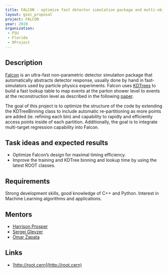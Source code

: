 ```yaml
---
title: FALCON - optimize fast detector simulation package and multi-objective regression
layout: gsoc_proposal
project: FALCON
year: 2019
organization: 
 - FSU
 - Florida
 - OProject
---
```


## Description
[Falcon](http://inspirehep.net/record/1456803) is an ultra-fast non-parametric detector simulation package that automatically abstracts detector response, usually done by hand in fast-simulators used by particle physics experiments. Falcon uses [KDTrees](https://root.cern.ch/doc/v608/classTKDTreeBinning.html) to build a fast lookup table to map events at the parton shower level to events at the reconstruction level as described in the following [paper](http://inspirehep.net/record/1456803).

The goal of this project is to optimize the structure of the code by extending the KDTreeBinning class to include automatic re-partitioning as more points are added (ie. refining each bin) and capability to rapidly and efficiently access points inside of each partition. Additionally, the goal is to integrate multi-target regression capability into Falcon. 

## Task ideas and expected results
  * Optimize Falcon’s design for maximal timing efficiency.
  * Improve the training and KDTree binning and lookup time by using the latest ROOT classes.


## Requirements
Strong development skills, good knowledge of C++ and Python. Interest in Machine Learning algorithms and applications.

## Mentors 
  * [Harrison Prosper](mailto:sft-gsoc-ml@googlegroups.com?subject=FALCON)
  * [Sergei Gleyzer](mailto:sft-gsoc-ml@googlegroups.com?subject=FALCON)
  * [Omar Zapata](mailto:sft-gsoc-ml@googlegroups.com?subject=FALCON)

## Links
  * [http://root.cern](http://root.cern)

